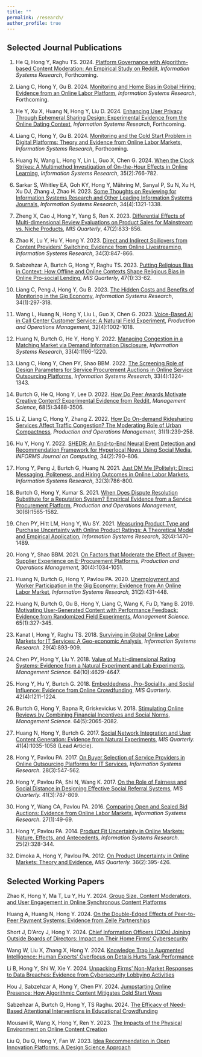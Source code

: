 ```yaml
---
title: ""
permalink: /research/
author_profile: true
---
```


<!-- ## Research Areas

### Digital Platform Design & Strategy
- Matching Markets, FinTech, Human-AI Interaction

### Digital Media & Content
- Live Streaming, Social Media, User-generated Content

### Societal Impact of Technology
- Future of Work, Sharing & Gig Economy, Monitoring

### Business Analytics
- Recommender Systems, Text Analytics, Business Value of Analytics

### Preferred Methods
- Econometrics, Experiments, Machine Learning, Deep Learning
 -->

## Selected Journal Publications

1. He Q, Hong Y, Raghu TS. 2024. [Platform Governance with Algorithm-based Content Moderation: An Empirical Study on Reddit](https://papers.ssrn.com/sol3/papers.cfm?abstract_id=3767680), *Information Systems Research*, Forthcoming.

1. Liang C, Hong Y, Gu B. 2024. [Monitoring and Home Bias in Gobal Hiring: Evidence from an Online Labor Platform](https://pubsonline.informs.org/doi/full/10.1287/isre.2021.0526), *Information Systems Research*, Forthcoming.

1. He Y, Xu X, Huang N, Hong Y, Liu D. 2024. [Enhancing User Privacy Through Ephemeral Sharing Design: Experimental Evidence from the Online Dating Context](https://pubsonline.informs.org/doi/full/10.1287/isre.2021.0379), *Information Systems Research*, Forthcoming.

1. Liang C, Hong Y, Gu B. 2024. [Monitoring and the Cold Start Problem in Digital Platforms: Theory and Evidence from Online Labor Markets](https://pubsonline.informs.org/doi/10.1287/isre.2021.0146), *Information Systems Research*, Forthcoming.

1. Huang N, Wang L, Hong Y, Lin L, Guo X, Chen G. 2024. [When the Clock Strikes: A Multimethod Investigation of On-the-Hour Effects in Online Learning](https://pubsonline.informs.org/doi/abs/10.1287/isre.2023.1234), *Information Systems Research*, 35(2):766-782.

1. Sarkar S, Whitley EA, Goh KY, Hong Y, Mähring M, Sanyal P, Su N, Xu H, Xu DJ, Zhang J, Zhao H. 2023. [Some Thoughts on Reviewing for Information Systems Research and Other Leading Information Systems Journals](https://pubsonline.informs.org/doi/10.1287/isre.2023.editorial.v34.n4), *Information Systems Research*, 34(4):1321-1338.

1. Zheng X, Cao J, Hong Y, Yang S, Ren X. 2023. [Differential Effects of Multi-dimensional Review Evaluations on Product Sales for Mainstream vs. Niche Products](https://misq.umn.edu/differential-effects-of-multi-dimensional-review-evaluations-on-product-sales-for-mainstream-vs-niche-products.html), *MIS Quarterly*, 47(2):833-856.

1. Zhao K, Lu Y, Hu Y, Hong Y. 2023. [Direct and Indirect Spillovers from Content Providers’ Switching: Evidence from Online Livestreaming](https://pubsonline.informs.org/doi/epdf/10.1287/isre.2022.1160), *Information Systems Research*, 34(3):847-866.

1. Sabzehzar A, Burtch G, Hong Y, Raghu TS. 2023. [Putting Religious Bias in Context: How Offline and Online Contexts Shape Religious Bias in Online Pro-social Lending](https://misq.umn.edu/putting-religious-bias-in-context-how-offline-and-online-context-shape-religious-bias-in-online-pro-social-lending.html), *MIS Quarterly*, 47(1):33-62.

1. Liang C, Peng J, Hong Y, Gu B. 2023. [The Hidden Costs and Benefits of Monitoring in the Gig Economy](https://pubsonline.informs.org/doi/abs/10.1287/isre.2022.1130), *Information Systems Research*, 34(1):297-318.

1. Wang L, Huang N, Hong Y, Liu L, Guo X, Chen G. 2023. [Voice-Based AI in Call Center Customer Service: A Natural Field Experiment](https://onlinelibrary.wiley.com/doi/10.1111/poms.13953), *Production and Operations Management*, 32(4):1002-1018.

1. Huang N, Burtch G, He Y, Hong Y. 2022. [Managing Congestion in a Matching Market via Demand Information Disclosure](https://pubsonline.informs.org/doi/epdf/10.1287/isre.2022.1148), *Information Systems Research*, 33(4):1196-1220.

1. Liang C, Hong Y, Chen PY, Shao BBM. 2022. [The Screening Role of Design Parameters for Service Procurement Auctions in Online Service Outsourcing Platforms](https://papers.ssrn.com/sol3/papers.cfm?abstract_id=3161216), *Information Systems Research*, 33(4):1324-1343.

1. Burtch G, He Q, Hong Y, Lee D. 2022. [How Do Peer Awards Motivate Creative Content? Experimental Evidence from Reddit](https://pubsonline.informs.org/doi/abs/10.1287/mnsc.2021.4040), *Management Science*, 68(5):3488-3506.

1. Li Z, Liang C, Hong Y, Zhang Z. 2022. [How Do On-demand Ridesharing Services Affect Traffic Congestion? The Moderating Role of Urban Compactness](https://onlinelibrary.wiley.com/doi/10.1111/poms.13530), *Production and Operations Management*, 31(1):239-258.

1. Hu Y, Hong Y. 2022. [SHEDR: An End-to-End Neural Event Detection and Recommendation Framework for Hyperlocal News Using Social Media](https://pubsonline.informs.org/doi/abs/10.1287/ijoc.2021.1112), *INFORMS Journal on Computing*, 34(2):790–806.

1. Hong Y, Peng J, Burtch G, Huang N. 2021. [Just DM Me (Politely): Direct Messaging, Politeness, and Hiring Outcomes in Online Labor Markets](https://pubsonline.informs.org/doi/10.1287/isre.2021.1003), *Information Systems Research*, 32(3):786-800.

1. Burtch G, Hong Y, Kumar S. 2021. [When Does Dispute Resolution Substitute for a Reputation System? Empirical Evidence from a Service Procurement Platform](https://onlinelibrary.wiley.com/doi/10.1111/poms.13341), *Production and Operations Management*, 30(6):1565-1582.

1. Chen PY, Hitt LM, Hong Y, Wu SY. 2021. [Measuring Product Type and Purchase Uncertainty with Online Product Ratings: A Theoretical Model and Empirical Application](https://pubsonline.informs.org/doi/abs/10.1287/isre.2021.1041), *Information Systems Research*, 32(4):1470–1489.

1. Hong Y, Shao BBM. 2021. [On Factors that Moderate the Effect of Buyer-Supplier Experience on E-Procurement Platforms](https://onlinelibrary.wiley.com/doi/abs/10.1111/poms.13291), *Production and Operations Management*, 30(4):1034-1051.

1. Huang N, Burtch G, Hong Y, Pavlou PA. 2020. [Unemployment and Worker Participation in the Gig Economy: Evidence from An Online Labor Market](https://pubsonline.informs.org/doi/abs/10.1287/isre.2019.0896), *Information Systems Research,* 31(2):431-448.

1. Huang N, Burtch G, Gu B, Hong Y, Liang C, Wang K, Fu D, Yang B. 2019. [Motivating User-Generated Content with Performance Feedback: Evidence from Randomized Field Experiments](https://pubsonline.informs.org/doi/10.1287/mnsc.2017.2944), *Management Science.* 65(1):327-345.

1. Kanat I, Hong Y, Raghu TS. 2018. [Surviving in Global Online Labor Markets for IT Services: A Geo-economic Analysis](https://pubsonline.informs.org/doi/abs/10.1287/isre.2017.0751), *Information Systems Research.* 29(4):893-909.

1. Chen PY, Hong Y, Liu Y. 2018. [Value of Multi-dimensional Rating Systems: Evidence from a Natural Experiment and Lab Experiments](http://pubsonline.informs.org/doi/abs/10.1287/mnsc.2017.2852), *Management Science.* 64(10):4629-4647.

1. Hong Y, Hu Y, Burtch G. 2018. [Embeddedness, Pro-Sociality, and Social Influence: Evidence from Online Crowdfunding](https://aisel.aisnet.org/misq/vol42/iss4/11/), *MIS Quarterly.* 42(4):1211-1224.

1. Burtch G, Hong Y, Bapna R, Griskevicius V. 2018. [Stimulating Online Reviews by Combining Financial Incentives and Social Norms](http://pubsonline.informs.org/doi/abs/10.1287/mnsc.2016.2715), *Management Science.* 64(5):2065-2082.

1. Huang N, Hong Y, Burtch G. 2017. [Social Network Integration and User Content Generation: Evidence from Natural Experiments](https://aisel.aisnet.org/misq/vol41/iss4/4/), *MIS Quarterly.* 41(4):1035-1058 (Lead Article).

1. Hong Y, Pavlou PA. 2017. [On Buyer Selection of Service Providers in Online Outsourcing Platforms for IT Services](http://pubsonline.informs.org/doi/abs/10.1287/isre.2017.0709), *Information Systems Research.* 28(3):547-562.

1. Hong Y, Pavlou PA, Shi N, Wang K. 2017. [On the Role of Fairness and Social Distance in Designing Effective Social Referral Systems](https://aisel.aisnet.org/misq/vol41/iss3/8/), *MIS Quarterly.* 41(3):787-809.

1. Hong Y, Wang CA, Pavlou PA. 2016. [Comparing Open and Sealed Bid Auctions: Evidence from Online Labor Markets](https://doi.org/10.1287/isre.2015.0606), *Information Systems Research.* 27(1):49-69.

1. Hong Y, Pavlou PA. 2014. [Product Fit Uncertainty in Online Markets: Nature, Effects, and Antecedents](https://doi.org/10.1287/isre.2014.0520), *Information Systems Research.* 25(2):328-344.

1. Dimoka A, Hong Y, Pavlou PA. 2012. [On Product Uncertainty in Online Markets: Theory and Evidence](https://aisel.aisnet.org/misq/vol36/iss2/6/), *MIS Quarterly.* 36(2):395-426. 


<!-- [![Download](https://img.shields.io/badge/Download-blue.svg)](/paper-pdf/MISQ_Product_Uncertainty_2012.pdf) -->


## Selected Working Papers

Zhao K, Hong Y, Ma T, Lu Y, Hu Y. 2024. [Group Size, Content Moderators, and User Engagement in Online Synchronous Content Platforms](https://papers.ssrn.com/sol3/papers.cfm?abstract_id=4030879)

Huang A, Huang N, Hong Y. 2024. [On the Double-Edged Effects of Peer-to-Peer Payment Systems: Evidence from Zelle Partnerships
](https://papers.ssrn.com/sol3/papers.cfm?abstract_id=4883176)

Short J, D'Arcy J, Hong Y. 2024. [Chief Information Officers (CIOs) Joining Outside Boards of Directors: Impact on Their Home Firms’ Cybersecurity](https://papers.ssrn.com/sol3/papers.cfm?abstract_id=4750083)

Wang W, Liu X, Zhang X, Hong Y. 2024. [Knowledge Trap in Augmented Intelligence: Human Experts’ Overfocus on Details Hurts Task Performance](https://papers.ssrn.com/sol3/papers.cfm?abstract_id=4395858)


Li B, Hong Y, Shi W, Xie Y. 2024. [Unpacking Firms’ Non-Market Responses to Data Breaches: Evidence from Cybersecurity Lobbying Activities](https://papers.ssrn.com/sol3/papers.cfm?abstract_id=4263031)

Hou J, Sabzehzar A, Hong Y, Chen PY. 2024. [Jumpstarting Online Presence: How Algorithmic Content Mitigates Cold Start Woes](https://papers.ssrn.com/sol3/papers.cfm?abstract_id=4296173)

Sabzehzar A, Burtch G, Hong Y, TS Raghu. 2024. [The Efficacy of Need-Based Attentional Interventions in Educational Crowdfunding](https://papers.ssrn.com/sol3/papers.cfm?abstract_id=4838321)

Mousavi R, Wang X, Hong Y, Ren Y. 2023. [The Impacts of the Physical Environment on Online Content Creation](https://papers.ssrn.com/sol3/papers.cfm?abstract_id=4443675)

Liu Q, Du Q, Hong Y, Fan W. 2023. [Idea Recommendation in Open Innovation Platforms: A Design Science Approach](https://papers.ssrn.com/sol3/papers.cfm?abstract_id=3898894)

